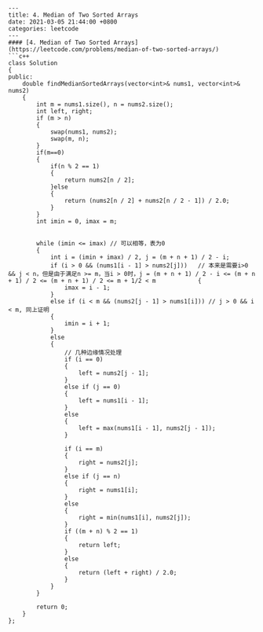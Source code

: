 ```
---
title: 4. Median of Two Sorted Arrays
date: 2021-03-05 21:44:00 +0800
categories: leetcode
---
#### [4. Median of Two Sorted Arrays](https://leetcode.com/problems/median-of-two-sorted-arrays/)
```c++
class Solution
{
public:
    double findMedianSortedArrays(vector<int>& nums1, vector<int>& nums2)
    {
        int m = nums1.size(), n = nums2.size();
        int left, right;
        if (m > n)
        {
            swap(nums1, nums2);
            swap(m, n);
        }
        if(m==0)
        {
            if(n % 2 == 1)
            {
                return nums2[n / 2];
            }else
            {
                return (nums2[n / 2] + nums2[n / 2 - 1]) / 2.0;
            }
        }
        int imin = 0, imax = m;
            

        while (imin <= imax) // 可以相等，表为0
        {
            int i = (imin + imax) / 2, j = (m + n + 1) / 2 - i;
            if (i > 0 && (nums1[i - 1] > nums2[j]))   // 本来是需要i>0 && j < n，但是由于满足n >= m，当i > 0时，j = (m + n + 1) / 2 - i <= (m + n + 1) / 2 <= (m + n + 1) / 2 <= m + 1/2 < m            {
                imax = i - 1;
            }
            else if (i < m && (nums2[j - 1] > nums1[i])) // j > 0 && i < m, 同上证明
            {
                imin = i + 1;
            }
            else
            {
                // 几种边缘情况处理
                if (i == 0)
                {
                    left = nums2[j - 1];
                }
                else if (j == 0)
                {
                    left = nums1[i - 1];
                }
                else
                {
                    left = max(nums1[i - 1], nums2[j - 1]);
                }

                if (i == m)
                {
                    right = nums2[j];
                }
                else if (j == n)
                {
                    right = nums1[i];
                }
                else
                {
                    right = min(nums1[i], nums2[j]);
                }
                if ((m + n) % 2 == 1)
                {
                    return left;
                }
                else
                {
                    return (left + right) / 2.0;
                }
            }
        }

        return 0;
    }
};
```

